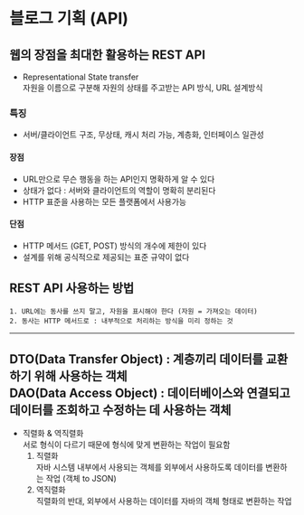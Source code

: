 # 블로그 기획 (API)

## 웹의 장점을 최대한 활용하는 REST API
- Representational State transfer    
자원을 이름으로 구분해 자원의 상태를 주고받는 API 방식, URL 설계방식

### 특징
- 서버/클라이언트 구조, 무상태, 캐시 처리 가능, 계층화, 인터페이스 일관성

#### 장점
- URL만으로 무슨 행동을 하는 API인지 명확하게 알 수 있다
- 상태가 없다 : 서버와 클라이언트의 역할이 명확히 분리된다
- HTTP 표준을 사용하는 모든 플랫폼에서 사용가능

#### 단점
- HTTP 메서드 (GET, POST) 방식의 개수에 제한이 있다
- 설계를 위해 공식적으로 제공되는 표준 규약이 없다


## REST API 사용하는 방법
```text
1. URL에는 동사를 쓰지 말고, 자원을 표시해야 한다 (자원 = 가져오는 데이터)
2. 동사는 HTTP 메서드로 : 내부적으로 처리하는 방식을 미리 정하는 것   
```

---
DTO(Data Transfer Object) : 계층끼리 데이터를 교환하기 위해 사용하는 객체   
DAO(Data Access Object) : 데이터베이스와 연결되고 데이터를 조회하고 수정하는 데 사용하는 객체
---

- 직렬화 & 역직렬화   
서로 형식이 다르기 때문에 형식에 맞게 변환하는 작업이 필요함
  1. 직렬화   
  자바 시스템 내부에서 사용되는 객체를 외부에서 사용하도록 데이터를 변환하는 작업 (객체 to JSON)
  2. 역직렬화   
  직렬화의 반대, 외부에서 사용하는 데이터를 자바의 객체 형태로 변환하는 작업